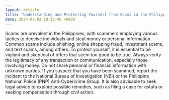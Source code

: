 ```yaml
---
layout: article
title: "Understanding and Protecting Yourself from Scams in the Philippines"
date: 2024-09-02 18:16:40 +0800
---
```


<p>Scams are prevalent in the Philippines, with scammers employing various tactics to deceive individuals and steal money or personal information. Common scams include phishing, online shopping fraud, investment scams, and text scams, among others. To protect yourself, it is essential to be vigilant and skeptical of offers that seem too good to be true. Always verify the legitimacy of any transaction or communication, especially those involving money. Do not share personal or financial information with unknown parties. If you suspect that you have been scammed, report the incident to the National Bureau of Investigation (NBI) or the Philippine National Police (PNP) Anti-Cybercrime Group. It is also advisable to seek legal advice to explore possible remedies, such as filing a case for estafa or seeking compensation through civil action.</p>